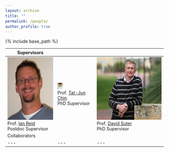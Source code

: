 ```yaml
---
layout: archive
title: ""
permalink: /people/
author_profile: true
---
```


{% include base_path %}

|Supervisors|   |   |
|---|---|---|
|<img src="../images/ian_reid.jpg" alt="drawing" height="200px"/> <br> Prof. [Ian Reid](https://cs.adelaide.edu.au/~ianr/) <br> Postdoc Supervisor| <img src="../images/tj.jpg" alt="drawing" height="20px"/> <br> Prof. [Tat-Jun Chin](https://cs.adelaide.edu.au/~tjchin/) <br> PhD Supervisor| <img src="../images/david_suter.jpg" alt="drawing" height="200px"/> <br> Prof. [David Suter](https://cs.adelaide.edu.au/~dsuter/) <br> PhD Supervisor|
|Collaborators|   |   |
|---|---|---|

